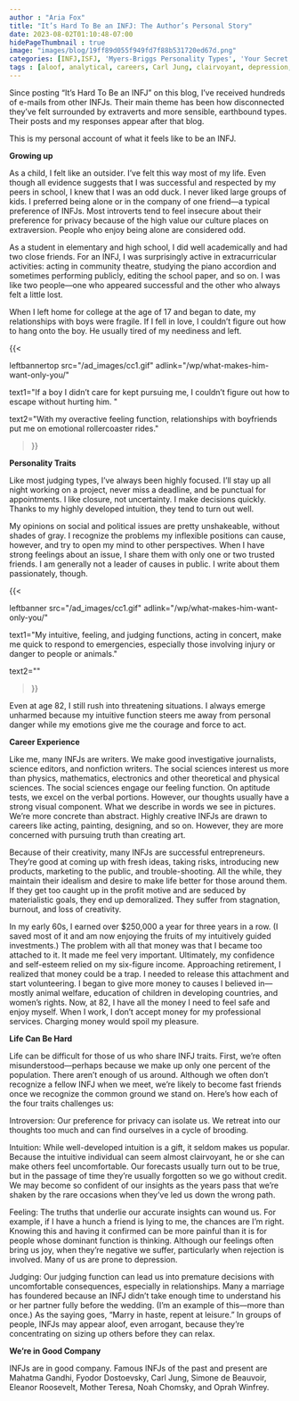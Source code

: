 ```yaml
---
author : "Aria Fox"
title: "It’s Hard To Be an INFJ: The Author’s Personal Story"
date: 2023-08-02T01:10:48-07:00
hidePageThumbnail : true 
image: "images/blog/19ff89d055f949fd7f88b531720ed67d.png"
categories: [INFJ,ISFJ, 'Myers-Briggs Personality Types', 'Your Secret Self']
tags : [aloof, analytical, careers, Carl Jung, clairvoyant, depression, Dosteovsky, Eleanor Roosevelt, extraversion, feeling, Ghandi, impulsive, INFJ, introversion, judging, love, 'Mother Teresa', Myers-Briggs, 'Nelson Mandela', 'Noah Chomsky', 'Oprah Winfrey', outgoing, perceiving, personality, private, psychology, relationships, reserved, romance, sensing, Simone de Beauvoir, solitude, space, thinking, traits, withdrawn]
---
```


Since posting “It’s Hard To Be an INFJ” on this blog, I’ve received hundreds of e-mails from other INFJs. Their main theme has been how disconnected they’ve felt surrounded by extraverts and more sensible, earthbound types. Their posts and my responses appear after that blog.

This is my personal account of what it feels like to be an INFJ.

**Growing up**

As a child, I felt like an outsider. I’ve felt this way most of my life. Even though all evidence suggests that I was successful and respected by my peers in school, I knew that I was an odd duck. I never liked large groups of kids. I preferred being alone or in the company of one friend—a typical preference of INFJs. Most introverts tend to feel insecure about their preference for privacy because of the high value our culture places on extraversion. People who enjoy being alone are considered odd.

As a student in elementary and high school, I did well academically and had two close friends. For an INFJ, I was surprisingly active in extracurricular activities: acting in community theatre, studying the piano accordion and sometimes performing publicly, editing the school paper, and so on. I was like two people—one who appeared successful and the other who always felt a little lost.

When I left home for college at the age of 17 and began to date, my relationships with boys were fragile. If I fell in love, I couldn’t figure out how to hang onto the boy. He usually tired of my neediness and left. 

{{< 

leftbannertop src="/ad_images/cc1.gif" adlink="/wp/what-makes-him-want-only-you/"  

text1="If a boy I didn’t care for kept pursuing me, I couldn’t figure out how to escape without hurting him. " 

text2="With my overactive feeling function, relationships with boyfriends put me on emotional rollercoaster rides."

>}}

**Personality Traits**

Like most judging types, I’ve always been highly focused. I’ll stay up all night working on a project, never miss a deadline, and be punctual for appointments. I like closure, not uncertainty. I make decisions quickly. Thanks to my highly developed intuition, they tend to turn out well.

My opinions on social and political issues are pretty unshakeable, without shades of gray. I recognize the problems my inflexible positions can cause, however, and try to open my mind to other perspectives. When I have strong feelings about an issue, I share them with only one or two trusted friends. I am generally not a leader of causes in public. I write about them passionately, though.


{{< 

leftbanner src="/ad_images/cc1.gif" adlink="/wp/what-makes-him-want-only-you/"  

text1="My intuitive, feeling, and judging functions, acting in concert, make me quick to respond to emergencies, especially those involving injury or danger to people or animals." 

text2=""

>}}

Even at age 82, I still rush into threatening situations. I always emerge unharmed because my intuitive function steers me away from personal danger while my emotions give me the courage and force to act.

**Career Experience**

Like me, many INFJs are writers. We make good investigative journalists, science editors, and nonfiction writers. The social sciences interest us more than physics, mathematics, electronics and other theoretical and physical sciences. The social sciences engage our feeling function. On aptitude tests, we excel on the verbal portions. However, our thoughts usually have a strong visual component. What we describe in words we see in pictures. We’re more concrete than abstract. Highly creative INFJs are drawn to careers like acting, painting, designing, and so on. However, they are more concerned with pursuing truth than creating art.

Because of their creativity, many INFJs are successful entrepreneurs. They’re good at coming up with fresh ideas, taking risks, introducing new products, marketing to the public, and trouble-shooting. All the while, they maintain their idealism and desire to make life better for those around them. If they get too caught up in the profit motive and are seduced by materialistic goals, they end up demoralized. They suffer from stagnation, burnout, and loss of creativity.

In my early 60s, I earned over $250,000 a year for three years in a row. (I saved most of it and am now enjoying the fruits of my intuitively guided investments.) The problem with all that money was that I became too attached to it. It made me feel very important. Ultimately, my confidence and self-esteem relied on my six-figure income. Approaching retirement, I realized that money could be a trap. I needed to release this attachment and start volunteering. I began to give more money to causes I believed in—mostly animal welfare, education of children in developing countries, and women’s rights. Now, at 82, I have all the money I need to feel safe and enjoy myself. When I work, I don’t accept money for my professional services. Charging money would spoil my pleasure.

**Life Can Be Hard**

Life can be difficult for those of us who share INFJ traits. First, we’re often misunderstood—perhaps because we make up only one percent of the population. There aren’t enough of us around. Although we often don’t recognize a fellow INFJ when we meet, we’re likely to become fast friends once we recognize the common ground we stand on. Here’s how each of the four traits challenges us:

Introversion: Our preference for privacy can isolate us. We retreat into our thoughts too much and can find ourselves in a cycle of brooding.

Intuition: While well-developed intuition is a gift, it seldom makes us popular. Because the intuitive individual can seem almost clairvoyant, he or she can make others feel uncomfortable. Our forecasts usually turn out to be true, but in the passage of time they’re usually forgotten so we go without credit. We may become so confident of our insights as the years pass that we’re shaken by the rare occasions when they’ve led us down the wrong path.

Feeling: The truths that underlie our accurate insights can wound us. For example, if I have a hunch a friend is lying to me, the chances are I’m right. Knowing this and having it confirmed can be more painful than it is for people whose dominant function is thinking. Although our feelings often bring us joy, when they’re negative we suffer, particularly when rejection is involved. Many of us are prone to depression.

Judging: Our judging function can lead us into premature decisions with uncomfortable consequences, especially in relationships. Many a marriage has foundered because an INFJ didn’t take enough time to understand his or her partner fully before the wedding. (I’m an example of this—more than once.) As the saying goes, “Marry in haste, repent at leisure.” In groups of people, INFJs may appear aloof, even arrogant, because they’re concentrating on sizing up others before they can relax.

**We’re in Good Company**

INFJs are in good company. Famous INFJs of the past and present are Mahatma Gandhi, Fyodor Dostoevsky, Carl Jung, Simone de Beauvoir, Eleanor Roosevelt, Mother Teresa, Noah Chomsky, and Oprah Winfrey.


